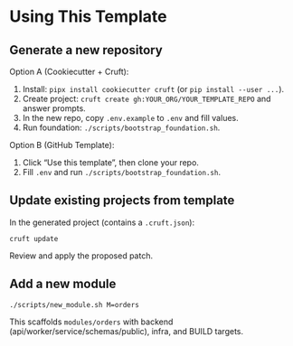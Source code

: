 # Using This Template

## Generate a new repository

Option A (Cookiecutter + Cruft):

1) Install: `pipx install cookiecutter cruft` (or `pip install --user ...`).
2) Create project: `cruft create gh:YOUR_ORG/YOUR_TEMPLATE_REPO` and answer prompts.
3) In the new repo, copy `.env.example` to `.env` and fill values.
4) Run foundation: `./scripts/bootstrap_foundation.sh`.

Option B (GitHub Template):

1) Click “Use this template”, then clone your repo.
2) Fill `.env` and run `./scripts/bootstrap_foundation.sh`.

## Update existing projects from template

In the generated project (contains a `.cruft.json`):

    cruft update

Review and apply the proposed patch.

## Add a new module

    ./scripts/new_module.sh M=orders

This scaffolds `modules/orders` with backend (api/worker/service/schemas/public), infra, and BUILD targets.
